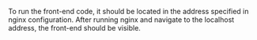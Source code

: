 To run the front-end code, it should be located in the address specified in nginx configuration. After running nginx and navigate to the localhost address, the front-end should be visible.